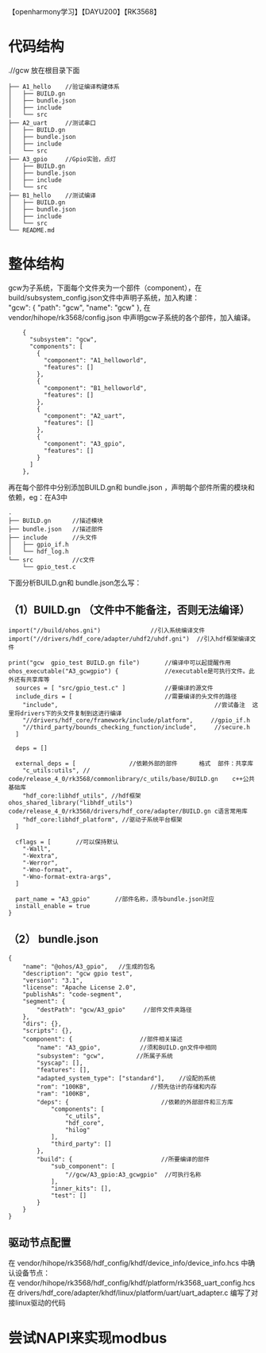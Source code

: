 【openharmony学习】【DAYU200】【RK3568】

# 代码结构
.//gcw  放在根目录下面
```
├── A1_hello    //验证编译构建体系
│   ├── BUILD.gn
│   ├── bundle.json
│   ├── include
│   └── src
├── A2_uart     //测试串口
│   ├── BUILD.gn
│   ├── bundle.json
│   ├── include
│   └── src
├── A3_gpio     //Gpio实验，点灯
│   ├── BUILD.gn
│   ├── bundle.json
│   ├── include
│   └── src
├── B1_hello    //测试编译
│   ├── BUILD.gn
│   ├── bundle.json
│   ├── include
│   └── src
└── README.md
```

# 整体结构
gcw为子系统，下面每个文件夹为一个部件（component），在build/subsystem_config.json文件中声明子系统，加入构建：  
 "gcw": {
    "path": "gcw",
    "name": "gcw"
  },
在vendor/hihope/rk3568/config.json 中声明gcw子系统的各个部件，加入编译。
```
    {
      "subsystem": "gcw",
      "components": [
        {
          "component": "A1_helloworld",
          "features": []
        },
        {
          "component": "B1_helloworld",
          "features": []
        },
        {
          "component": "A2_uart",
          "features": []
        },
        {
          "component": "A3_gpio",
          "features": []
        }
      ]
    },
```
再在每个部件中分别添加BUILD.gn和 bundle.json ，声明每个部件所需的模块和依赖，eg：在A3中
```
.
├── BUILD.gn      //描述模块
├── bundle.json   //描述部件
├── include       //头文件
│   ├── gpio_if.h
│   └── hdf_log.h
└── src           //c文件
    └── gpio_test.c
```
下面分析BUILD.gn和 bundle.json怎么写：
## （1）BUILD.gn （文件中不能备注，否则无法编译）
```
import("//build/ohos.gni")              //引入系统编译文件
import("//drivers/hdf_core/adapter/uhdf2/uhdf.gni")  //引入hdf框架编译文件

print("gcw  gpio_test BUILD.gn file")       //编译中可以起提醒作用
ohos_executable("A3_gcwgpio") {             //executable是可执行文件。此外还有共享库等
  sources = [ "src/gpio_test.c" ]           //要编译的源文件
  include_dirs = [                          //需要编译的头文件的路径
    "include",                                            //尝试备注  这里将drivers下的头文件复制到这进行编译
    "//drivers/hdf_core/framework/include/platform",     //gpio_if.h
    "//third_party/bounds_checking_function/include",     //secure.h
  ]

  deps = []

  external_deps = [               //依赖外部的部件      格式  部件：共享库
    "c_utils:utils", // code/release_4_0/rk3568/commonlibrary/c_utils/base/BUILD.gn    c++公共基础库
    "hdf_core:libhdf_utils", //hdf框架  ohos_shared_library("libhdf_utils")  code/release_4_0/rk3568/drivers/hdf_core/adapter/BUILD.gn c语言常用库
    "hdf_core:libhdf_platform", //驱动子系统平台框架
  ]

  cflags = [       //可以保持默认
    "-Wall",
    "-Wextra",
    "-Werror",
    "-Wno-format",
    "-Wno-format-extra-args",
  ]

  part_name = "A3_gpio"       //部件名称，须与bundle.json对应
  install_enable = true       
}
```
## （2） bundle.json
```
{
    "name": "@ohos/A3_gpio",   //生成的包名
    "description": "gcw gpio test",
    "version": "3.1",
    "license": "Apache License 2.0",
    "publishAs": "code-segment",
    "segment": {
        "destPath": "gcw/A3_gpio"     //部件文件夹路径
    },
    "dirs": {},
    "scripts": {},
    "component": {                   //部件相关描述
        "name": "A3_gpio",           //须和BUILD.gn文件中相同
        "subsystem": "gcw",         //所属子系统
        "syscap": [],
        "features": [],
        "adapted_system_type": ["standard"],    //设配的系统
        "rom": "100KB",                 //预先估计的存储和内存
        "ram": "100KB",
        "deps": {                          //依赖的外部部件和三方库
            "components": [
                "c_utils",    
                "hdf_core",
                "hilog"
            ],
            "third_party": []
        },
        "build": {                         //所要编译的部件
            "sub_component": [
                "//gcw/A3_gpio:A3_gcwgpio"  //可执行名称
            ],
            "inner_kits": [],
            "test": []
        }
    }
}
```

## 驱动节点配置
在 vendor/hihope/rk3568/hdf_config/khdf/device_info/device_info.hcs 中确认设备节点：  
在 vendor/hihope/rk3568/hdf_config/khdf/platform/rk3568_uart_config.hcs  
在 drivers/hdf_core/adapter/khdf/linux/platform/uart/uart_adapter.c 编写了对接linux驱动的代码

# 尝试NAPI来实现modbus  


